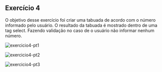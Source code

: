 <h2>Exercício 4</h2>
<p>O objetivo desse exercício foi criar uma tabuada de acordo com o número informado pelo usuário. O resultado da tabuada é mostrado dentro de uma tag select. 
 Fazendo validação no caso de o usuário não informar nenhum número.</p>
 
 ![exercicio4-pt1](https://user-images.githubusercontent.com/81247538/175117254-21504fa0-6e78-4347-8a5a-b4fa6906c160.png)


![exercicio4-pt2](https://user-images.githubusercontent.com/81247538/175117264-93a3025e-f992-4d02-959d-439e1d101a27.png)


![exercicio4-pt3](https://user-images.githubusercontent.com/81247538/175117271-0374155e-b426-4657-b0e8-f3303c8cad8c.png)
